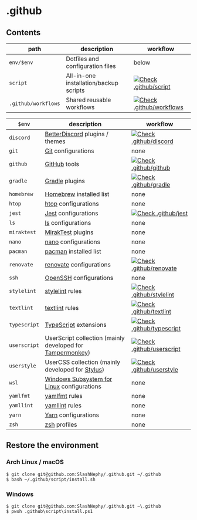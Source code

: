 # .github

## Contents

| path                | description                            | workflow                                                                                                                                                                                                                 |
|---------------------|----------------------------------------|--------------------------------------------------------------------------------------------------------------------------------------------------------------------------------------------------------------------------|
| `env/$env`          | Dotfiles and configuration files       | below                                                                                                                                                                                                                    |
| `script`            | All-in-one installation/backup scripts | [![Check .github/script](https://github.com/SlashNephy/.github/actions/workflows/_check-script.yml/badge.svg)](https://github.com/SlashNephy/.github/actions/workflows/_check-script.yml?query=branch%3Amaster)          |
| `.github/workflows` | Shared reusable workflows              | [![Check .github/workflows](https://github.com/SlashNephy/.github/actions/workflows/_check-workflows.yml/badge.svg)](https://github.com/SlashNephy/.github/actions/workflows/_check-workflows.yml?query=branch%3Amaster) |

| `$env`         | description                                                                                           | workflow                                                                                                                                                                                                                    |
|----------------|-------------------------------------------------------------------------------------------------------|-----------------------------------------------------------------------------------------------------------------------------------------------------------------------------------------------------------------------------|
| `discord`      | [BetterDiscord](https://betterdiscord.app/) plugins / themes                                          | [![Check .github/discord](https://github.com/SlashNephy/.github/actions/workflows/_check-discord.yml/badge.svg)](https://github.com/SlashNephy/.github/actions/workflows/_check-discord.yml?query=branch%3Amaster)          |
| `git`          | [Git](https://git-scm.com/) configurations                                                            | none                                                                                                                                                                                                                        |
| `github`       | [GitHub](https://github.co.jp/) tools                                                                 | [![Check .github/github](https://github.com/SlashNephy/.github/actions/workflows/_check-github.yml/badge.svg)](https://github.com/SlashNephy/.github/actions/workflows/_check-github.yml?query=branch%3Amaster)             |
| `gradle`       | [Gradle](https://gradle.org/) plugins                                                                 | [![Check .github/gradle](https://github.com/SlashNephy/.github/actions/workflows/_check-gradle.yml/badge.svg)](https://github.com/SlashNephy/.github/actions/workflows/_check-gradle.yml?query=branch%3Amaster)             |
| `homebrew`     | [Homebrew](https://brew.sh/index_ja) installed list                                                   | none                                                                                                                                                                                                                        |
| `htop`         | [htop](https://htop.dev/) configurations                                                              | none                                                                                                                                                                                                                        |
| `jest`         | [Jest](https://jestjs.io/ja/) configurations                                                          | [![Check .github/jest](https://github.com/SlashNephy/.github/actions/workflows/_check-jest.yml/badge.svg)](https://github.com/SlashNephy/.github/actions/workflows/_check-jest.yml?query=branch%3Amaster)                   |
| `ls`           | [ls](https://github.com/coreutils/coreutils/blob/master/src/ls.c) configurations                      | none                                                                                                                                                                                                                        |
| `miraktest`    | [MirakTest](https://github.com/ci7lus/MirakTest) plugins                                              | none                                                                                                                                                                                                                        |
| `nano`         | [nano](https://nano-editor.org/) configurations                                                       | none                                                                                                                                                                                                                        |
| `pacman`       | [pacman](https://archlinux.org/pacman/) installed list                                                | none                                                                                                                                                                                                                        |
| `renovate`     | [renovate](https://renovatebot.com/) configurations                                                   | [![Check .github/renovate](https://github.com/SlashNephy/.github/actions/workflows/_check-renovate.yml/badge.svg)](https://github.com/SlashNephy/.github/actions/workflows/_check-renovate.yml?query=branch%3Amaster)       |
| `ssh`          | [OpenSSH](https://www.openssh.com/) configurations                                                    | none                                                                                                                                                                                                                        |
| `stylelint`    | [stylelint](https://stylelint.io/) rules                                                              | [![Check .github/stylelint](https://github.com/SlashNephy/.github/actions/workflows/_check-stylelint.yml/badge.svg)](https://github.com/SlashNephy/.github/actions/workflows/_check-stylelint.yml?query=branch%3Amaster)    |
| `textlint`     | [textlint](https://textlint.github.io/) rules                                                         | [![Check .github/textlint](https://github.com/SlashNephy/.github/actions/workflows/_check-textlint.yml/badge.svg)](https://github.com/SlashNephy/.github/actions/workflows/_check-textlint.yml?query=branch%3Amaster)       |
| `typescript`   | [TypeScript](https://www.typescriptlang.org/) extensions                                              | [![Check .github/typescript](https://github.com/SlashNephy/.github/actions/workflows/_check-typescript.yml/badge.svg)](https://github.com/SlashNephy/.github/actions/workflows/_check-typescript.yml?query=branch%3Amaster) |
| `userscript`   | UserScript collection (mainly developed for [Tampermonkey](https://www.tampermonkey.net/scripts.php)) | [![Check .github/userscript](https://github.com/SlashNephy/.github/actions/workflows/_check-userscript.yml/badge.svg)](https://github.com/SlashNephy/.github/actions/workflows/_check-userscript.yml?query=branch%3Amaster) |
| `userstyle`    | UserCSS collection (mainly developed for [Stylus](https://add0n.com/stylus.html))                     | [![Check .github/userstyle](https://github.com/SlashNephy/.github/actions/workflows/_check-userstyle.yml/badge.svg)](https://github.com/SlashNephy/.github/actions/workflows/_check-userstyle.yml?query=branch%3Amaster)    |
| `wsl`          | [Windows Subsystem for Linux](https://docs.microsoft.com/ja-jp/windows/wsl/install) configurations    | none                                                                                                                                                                                                                        |
| `yamlfmt`      | [yamlfmt](https://github.com/google/yamlfmt) rules                                                    | none                                                                                                                                                                                                                        |
| `yamllint`     | [yamllint](https://yamllint.readthedocs.io/) rules                                                    | none                                                                                                                                                                                                                        |
| `yarn`         | [Yarn](https://yarnpkg.com/) configurations                                                           | none                                                                                                                                                                                                                        |
| `zsh`          | [zsh](https://www.zsh.org/) profiles                                                                  | none                                                                                                                                                                                                                        |

## Restore the environment

### Arch Linux / macOS

```console
$ git clone git@github.com:SlashNephy/.github.git ~/.github
$ bash ~/.github/script/install.sh
```

### Windows

```console
$ git clone git@github.com:SlashNephy/.github.git ~\.github
$ pwsh .github\script\install.ps1
```
